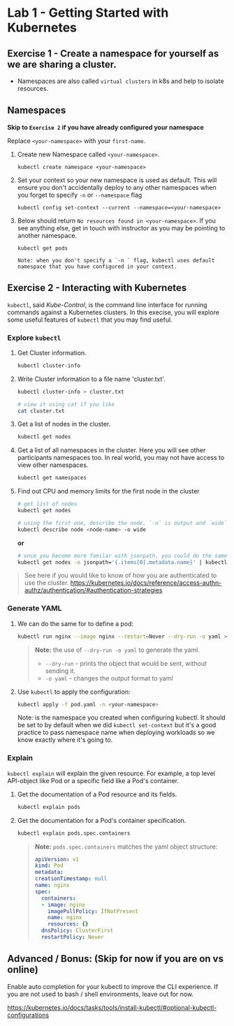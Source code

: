 # Lab 1 - Getting Started with Kubernetes

## Exercise 1 - Create a namespace for yourself as we are sharing a cluster.

* Namespaces are also called `virtual clusters` in k8s and help to isolate resources.

## Namespaces 

**Skip to `Exercise 2` if you have already configured your namespace**

Replace `<your-namespace>` with your `first-name`. 

1. Create new Namespace called `<your-namespace>`.
    
    ```
    kubectl create namespace <your-namespace>
    ```

2. Set your context so your new namespace is used as default. This will ensure you don't accidentally deploy to any other namespaces when you forget to specify `-n` or `--namespace` flag

    ```
    kubectl config set-context --current --namespace=<your-namespace>
    ```

3. Below should return `No resources found in <your-namespace>`. If you see anything else, get in touch with instructor as you may be pointing to another namespace.

    ```
    kubectl get pods

    Note: when you don't specify a `-n ` flag, kubectl uses default namespace that you have configured in your context.
    ```

## Exercise 2 - Interacting with Kubernetes

```kubectl```, said *Kube-Control*, is the  command line interface for running commands against a Kubernetes clusters. In this execise, you will explore some useful features of ```kubectl``` that you may find useful.

### Explore ```kubectl```

1. Get Cluster information.

    ```bash
    kubectl cluster-info
    ```

2. Write Cluster information to a file name 'cluster.txt'.

    ```bash
    kubectl cluster-info > cluster.txt

    # view it using cat if you like
    cat cluster.txt
    ```

3. Get a list of nodes in the cluster.

    ```bash
    kubectl get nodes 
    ```
 
4. Get a list of all namespaces in the cluster. Here you will see other participants namespaces too. In real world, you may not have access to view other namespaces.

    ```bash
    kubectl get namespaces
    ```

5. Find out CPU and memory limits for the first node in the cluster

    ```bash
    # get list of nodes
    kubectl get nodes 

    # using the first one, describe the node. `-o` is output and `wide` will show additional columns
    kubectl describe node <node-name> -o wide
    ```

    **or**

    ```bash
    # once you become more familar with jsonpath, you could do the same like this
    kubectl get nodes -o jsonpath='{.items[0].metadata.name}' | kubectl describe node
    ```

> See here if you would like to know of how you are authenticated to use the cluster. https://kubernetes.io/docs/reference/access-authn-authz/authentication/#authentication-strategies

### Generate YAML

1. We can do the same for to define a pod:

    ```bash
    kubectl run nginx --image nginx --restart=Never --dry-run -o yaml > pod.yaml
    ```
    
    > **Note:** the use of ```--dry-run -o yaml``` to generate the yaml. 
    >
    > * ```--dry-run``` - prints the object that would be sent, without sending it. 
    > * ```-o yaml``` - changes the output format to yaml
    

2. Use ```kubectl``` to apply the configuration:

    ```bash 
    kubectl apply -f pod.yaml -n <your-namespace>
    ```
    Note: <your-namespace> is the namespace you created when configuring kubectl. It should be set to <your-namespace> by default when we did `kubectl set-context` but it's a good practice to pass namespace name when deploying workloads so we know exactly where it's going to.

### Explain
```kubectl explain``` will explain the given resource. For example, a top level API-object like Pod or a specific field like a Pod's container. 

1. Get the documentation of a Pod resource and its fields.

    ```bash
    kubectl explain pods
    ```

2. Get the documentation for a Pod's container specification.

    ```bash
    kubectl explain pods.spec.containers
    ```

    > **Note:** ```pods.spec.containers``` matches the yaml object structure:
    > ```yaml
    > apiVersion: v1
    > kind: Pod
    > metadata:
    > creationTimestamp: null
    > name: nginx
    > spec:
    >   containers:
    >   - image: nginx
    >     imagePullPolicy: IfNotPresent
    >     name: nginx
    >     resources: {}
    >   dnsPolicy: ClusterFirst
    >   restartPolicy: Never
    > ```

## Advanced / Bonus: (Skip for now if you are on vs online)

Enable auto completion for your kubectl to improve the CLI experience. If you are not used to bash / shell environments, leave out for now.

https://kubernetes.io/docs/tasks/tools/install-kubectl/#optional-kubectl-configurations
